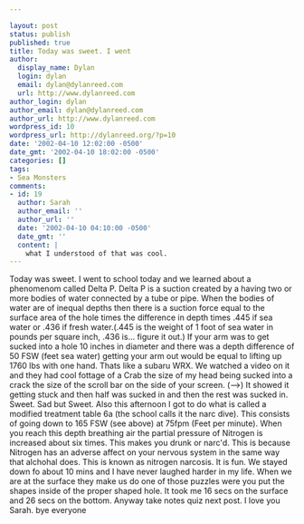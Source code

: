 ```yaml
---

layout: post
status: publish
published: true
title: Today was sweet. I went
author:
  display_name: Dylan
  login: dylan
  email: dylan@dylanreed.com
  url: http://www.dylanreed.com
author_login: dylan
author_email: dylan@dylanreed.com
author_url: http://www.dylanreed.com
wordpress_id: 10
wordpress_url: http://dylanreed.org/?p=10
date: '2002-04-10 12:02:00 -0500'
date_gmt: '2002-04-10 18:02:00 -0500'
categories: []
tags:
- Sea Monsters
comments:
- id: 19
  author: Sarah
  author_email: ''
  author_url: ''
  date: '2002-04-10 04:10:00 -0500'
  date_gmt: ''
  content: |
    what I understood of that was cool.
---
```


Today was sweet. I went to school today and we learned about a phenomenom called Delta P. Delta P is a suction created by a having two or more bodies of water connected by a tube or pipe. When the bodies of water are of inequal depths then there is a suction force equal to the surface area of the hole times the difference in depth times .445 if sea water or .436 if fresh water.(.445 is the weight of 1 foot of sea water in pounds per square inch, .436 is... figure it out.) If your arm was to get sucked into a hole 10 inches in diameter and there was a depth difference of 50 FSW (feet sea water) getting your arm out would be equal to lifting up 1760 lbs with one hand. Thats like a subaru WRX. We watched a video on it and they had cool fottage of a Crab the size of my head being sucked into a crack the size of the scroll bar on the side of your screen. (-->) It showed it getting stuck and then half was sucked in and then the rest was sucked in. Sweet. Sad but Sweet. Also this afternoon I got to do what is called a modified treatment table 6a (the school calls it the narc dive). This consists of going down to 165 FSW (see above) at 75fpm (Feet per minute). When you reach this depth breathing air the partial pressure of Nitrogen is increased about six times. This makes you drunk or narc'd. This is because Nitrogen has an adverse affect on your nervous system in the same way that alchohal does. This is known as nitrogen narcosis. It is fun. We stayed down fo about 10 mins and I have never laughed harder in my life. When we are at the surface they make us do one of those puzzles were you put the shapes inside of the proper shaped hole. It took me 16 secs on the surface and 26 secs on the bottom. Anyway take notes quiz next post. I love you Sarah. bye everyone
